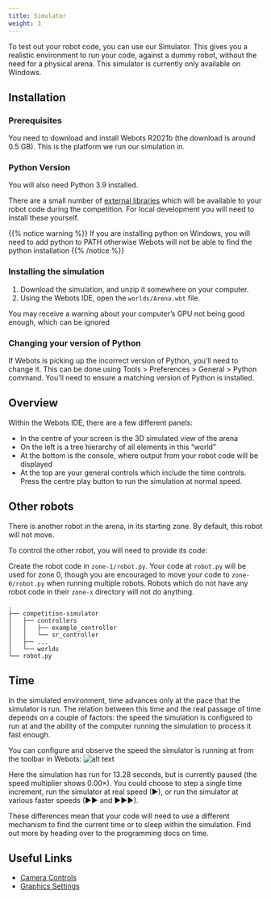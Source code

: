 ```yaml
---
title: Simulator
weight: 3
---
```


To test out your robot code, you can use our Simulator. This gives you a realistic environment to run your code, against a dummy robot, without the need for a physical arena. This simulator is currently only available on Windows.

## Installation

### Prerequisites

You need to download and install Webots R2021b (the download is around 0.5 GB). This is the platform we run our simulation in.

### Python Version

You will also need Python 3.9 installed.

There are a small number of [external libraries](/api#included-libraries) which will be available to your robot code during the competition. For local development you will need to install these yourself.

{{% notice warning %}} If you are installing python on Windows, you will need to add python to PATH otherwise Webots will not be able to find the python installation {{% /notice %}}

### Installing the simulation

 1.   Download the simulation, and unzip it somewhere on your computer.
 2.   Using the Webots IDE, open the `worlds/Arena.wbt` file.

You may receive a warning about your computer’s GPU not being good enough, which can be ignored

### Changing your version of Python

If Webots is picking up the incorrect version of Python, you’ll need to change it. This can be done using Tools > Preferences > General > Python command. You’ll need to ensure a matching version of Python is installed.


## Overview

Within the Webots IDE, there are a few different panels:

- In the centre of your screen is the 3D simulated view of the arena
- On the left is a tree hierarchy of all elements in this “world”
- At the bottom is the console, where output from your robot code will be displayed
- At the top are your general controls which include the time controls. Press the centre play button to run the simulation at normal speed.

## Other robots

There is another robot in the arena, in its starting zone. By default, this robot will not move.

To control the other robot, you will need to provide its code:

Create the robot code in `zone-1/robot.py`. Your code at `robot.py` will be used for zone 0, though you are encouraged to move your code to `zone-0/robot.py` when running multiple robots. Robots which do not have any robot code in their `zone-x` directory will not do anything.

``` plain
.
├── competition-simulator
│   ├── controllers
│   │   ├── example_controller
│   │   └── sr_controller
│   ├── ...
│   └── worlds
└── robot.py
```

## Time

In the simulated environment, time advances only at the pace that the simulator is run. The relation between this time and the real passage of time depends on a couple of factors: the speed the simulation is configured to run at and the ability of the computer running the simulation to process it fast enough.

You can configure and observe the speed the simulator is running at from the toolbar in Webots:
![alt text](https://www.studentrobotics.org/docs/images/content/simulator/speed-toolbar.png)

Here the simulation has run for 13.28 seconds, but is currently paused (the speed multiplier shows 0.00×). You could choose to step a single time increment, run the simulator at real speed (▶), or run the simulator at various faster speeds (▶▶ and ▶▶▶).

These differences mean that your code will need to use a different mechanism to find the current time or to sleep within the simulation. Find out more by heading over to the programming docs on time.

## Useful Links
- [Camera Controls](https://www.cyberbotics.com/doc/guide/the-3d-window#navigation-in-the-scene)
- [Graphics Settings](https://www.cyberbotics.com/doc/guide/preferences#opengl)
